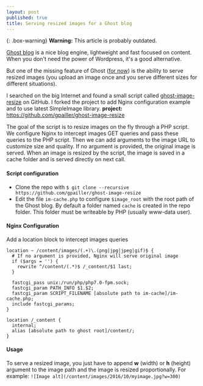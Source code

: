 ```yaml
---
layout: post
published: true
title: Serving resized images for a Ghost blog
---
```


{: .box-warning}
**Warning:** This article is probably outdated.

[Ghost blog](https://ghost.org/) is a nice blog engine, lightweight and fast focused on content. When you don't need the power of Wordpress, it's a good alternative.

But one of the missing feature of Ghost ([for now](https://github.com/TryGhost/Ghost/issues/4453)) is the ability to serve resized images (you upload an image once and you serve different sizes for different situations).

I searched on the big Internet and found a small script called [ghost-image-resize](https://github.com/melistik/ghost-image-resize) on GitHub. I forked the project to add Nginx configuration example and to use latest SimpleImage library.
**<i class="fa fa-lg fa-github"></i> project:** https://github.com/gpailler/ghost-image-resize

The goal of the script is to resize images on the fly through a PHP script. We configure Nginx to intercept images GET queries and pass these queries to the PHP script. Then we can add arguments to the image URL to customize size and quality. If no argument is provided, the original image is served. When an image is resized by the script, the image is saved in a cache folder and is served directly on next call.

#### Script configuration
* Clone the repo with `$ git clone --recursive https://github.com/gpailler/ghost-image-resize`
* Edit the file `im-cache.php` to configure `$image_root` with the root path of the Ghost blog. By default a folder named `cache` is created in the repo folder. This folder must be writeable by PHP (usually www-data user).

#### Nginx Configuration
Add a location block to intercept images queries
```
location ~ /content/images/(.+)\.(png|jpg|jpeg|gif)$ {
  # If no argument is provided, Nginx will serve original image
  if ($args = '') {
    rewrite ^/content/(.*)$ /_content/$1 last;
  }

  fastcgi_pass unix:/run/php/php7.0-fpm.sock;
  fastcgi_param PATH_INFO $1.$2;
  fastcgi_param SCRIPT_FILENAME [absolute path to im-cache]/im-cache.php;
  include fastcgi_params;
}

location /_content {
  internal;
  alias [absolute path to ghost root]/content/;
}
```

#### Usage
To serve a resized image, you just have to append **w** (width) or **h** (height) argument to the image path and the image is resized proportionally. For example:
`![Image alt](/content/images/2016/10/myimage.jpg?w=300)`

